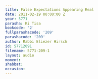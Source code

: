```yaml
---
title: False Expectations Appearing Real
date: 2011-02-19 00:00:00 Z
year: 5771
parasha: Ki Tisa
bookcode: '2'
fullparashacode: '209'
parashacode: '209'
author: Rabbi Eliezer Hirsch
id: 57712091
filename: 5771-209-1
layout: audio
moment: 
shabbat: 
occasion: 
---
```


